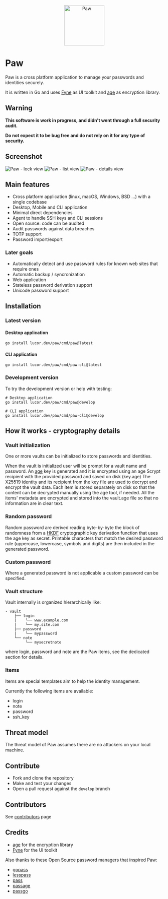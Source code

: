 <div align="center">
    <img alt="Paw" src="logo/paw.png" height="128" />
</div>

# Paw

Paw is a cross platform application to manage your passwords and identities securely.

It is written in Go and uses [Fyne](https://github.com/fyne-io/fyne) as UI toolkit and [age](https://github.com/FiloSottile/age) as encryption library.

## Warning

**This software is work in progress, and didn't went through a full security audit.**

**Do not expect it to be bug free and do not rely on it for any type of security.**

## Screenshot

<div>
    <img alt="Paw - lock view" src="images/lock.png" />
    <img alt="Paw - list view" src="images/list.png" />
    <img alt="Paw - details view" src="images/details.png" />
</div>

## Main features

* Cross platform application (linux, macOS, Windows, BSD ...) with a single codebase
* Desktop, Mobile and CLI application
* Minimal direct dependencies
* Agent to handle SSH keys and CLI sessions
* Open source: code can be audited
* Audit passwords against data breaches
* TOTP support
* Password import/export

### Later goals

* Automatically detect and use password rules for known web sites that require ones
* Automatic backup / syncronization
* Web application
* Stateless password derivation support
* Unicode password support

## Installation

### Latest version

#### Desktop application

```
go install lucor.dev/paw/cmd/paw@latest
```

#### CLI application

```
go install lucor.dev/paw/cmd/paw-cli@latest
```

### Development version

To try the development version or help with testing:


```
# Desktop application
go install lucor.dev/paw/cmd/paw@develop

# CLI application
go install lucor.dev/paw/cmd/paw-cli@develop
```

## How it works - cryptography details

### Vault initialization

One or more vaults can be initialized to store passwords and identities.

When the vault is initialized user will be prompt for a vault name and password.
An [age](https://github.com/FiloSottile/age) key is generated and it is encrypted using an age Scrypt recipient with the provided password and saved on disk (key.age)
The X25519 identity and its recipient from the key file are used to decrypt and encrypt the vault data.
Each item is stored separately on disk so that the content can be decrypted manually using the age tool, if needed.
All the items' metadata are encrypted and stored into the vault.age file so that no information are in clear text.

### Random password

Random password are derived reading byte-by-byte the block of randomness from a [HKDF](https://pkg.go.dev/golang.org/x/crypto/hkdf) cryptographic key derivation function that uses the age key as secret. Printable characters that match the desired password rule (uppercase, lowercase, symbols and digits) are then included in the generated password.

### Custom password

Where a generated password is not applicable a custom password can be specified. 

### Vault structure

Vault internally is organized hierarchically like:
```
- vault
    ├── login
    |    └── www.example.com
    |    └── my.site.com
    ├── password
    |    └── mypassword
    └── note
         └── mysecretnote
```

where login, password and note are the Paw items, see the dedicated section for details.

### Items

Items are special templates aim to help the identity management.

Currently the following items are available:

- login
- note
- password
- ssh_key

## Threat model

The threat model of Paw assumes there are no attackers on your local machine.

## Contribute

- Fork and clone the repository
- Make and test your changes
- Open a pull request against the `develop` branch

## Contributors

See [contributors](https://github.com/lucor/paw/graphs/contributors) page

## Credits

 - [age](https://github.com/FiloSottile/age) for the encryption library
 - [Fyne](https://github.com/fyne-io/fyne) for the UI toolkit

Also thanks to these Open Source password managers that inspired Paw:

- [gopass](https://github.com/gopasspw/gopass)
- [lesspass](https://github.com/lesspass/lesspass)
- [pass](https://www.passwordstore.org/)
- [passage](https://github.com/FiloSottile/passage)
- [passgo](https://github.com/ejcx/passgo)
